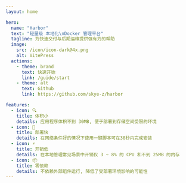```yaml
---
layout: home

hero:
  name: "Harbor"
  text: "轻量级 本地化\nDocker 管理平台"
  tagline: 为快速交付与后期运维提供强有力的帮助
  image:
    src: /icon/icon-dark@4x.png
    alt: VitePress
  actions:
    - theme: brand
      text: 快速开始
      link: /guide/start
    - theme: alt
      text: Github
      link: https://github.com/skye-z/harbor

features:
  - icon: 🔍
    title: 体积小
    details: 应用程序体积不到 30MB, 便于部署到存储空间受限的环境
  - icon: 🚀
    title: 部署快
    details: 在网络条件好的情况下使用一键脚本可在30秒内完成安装
  - icon: ⚡️
    title: 开销低
    details: 在本地管理常见场景中开销仅 3 ~ 8% 的 CPU 和不到 25MB 的内存
  - icon: 📦
    title: 零依赖
    details: 不依赖外部组件运行, 降低了受部署环境影响的可能性
---
```


<style>
  :root {
    --vp-button-brand-bg: #08BDC9;
    --vp-button-brand-hover-bg: #25D8E4;

    --vp-home-hero-name-color: transparent;
    --vp-home-hero-name-background: -webkit-linear-gradient(120deg, #bd34fe 30%, #08BDC9 70%);

    --vp-home-hero-image-filter: blur(68px);
    --vp-home-hero-image-background-image: linear-gradient(-45deg, #bd34fe 30%, #08BDC9 70%);
  }

  .VPHome{
    padding-bottom: 30px !important;
  }
</style>
